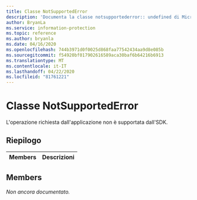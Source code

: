 ```yaml
---
title: Classe NotSupportedError
description: 'Documenta la classe notsupportederror:: undefined di Microsoft Information Protection (MIP) SDK.'
author: BryanLa
ms.service: information-protection
ms.topic: reference
ms.author: bryanla
ms.date: 04/16/2020
ms.openlocfilehash: 744b3971d0f0025d868faa77542434aa9d8e085b
ms.sourcegitcommit: f54920bf017902616589aca30baf6b64216b6913
ms.translationtype: MT
ms.contentlocale: it-IT
ms.lasthandoff: 04/22/2020
ms.locfileid: "81761221"
---
```

# <a name="class-notsupportederror"></a>Classe NotSupportedError 
L'operazione richiesta dall'applicazione non è supportata dall'SDK.
  
## <a name="summary"></a>Riepilogo
 Members                        | Descrizioni                                
--------------------------------|---------------------------------------------
  
## <a name="members"></a>Members
_Non ancora documentato._
